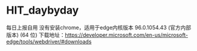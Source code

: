 # HIT_daybyday
每日上报自用
没有安装chrome，适用于edge内核版本 96.0.1054.43 (官方内部版本) (64 位)
下载地址：https://developer.microsoft.com/en-us/microsoft-edge/tools/webdriver/#downloads
